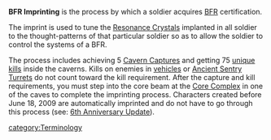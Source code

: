 **BFR Imprinting** is the process by which a soldier acquires
[BFR](BattleFrame_Robotics.md) certification.

The imprint is used to tune the [Resonance
Crystals](Resonance_Crystals.md) implanted in all soldier to the
thought-patterns of that particular soldier so as to allow the soldier
to control the systems of a BFR.

The process includes achieving 5 [Cavern
Captures](Cavern_Captures.md) and getting 75 [unique
kills](Unique_kill.md) inside the caverns. Kills on enemies in
[vehicles](Vehicle.md) or [Ancient Sentry
Turrets](Ancient_Sentry_Turret.md) do not count toward the kill
requirement. After the capture and kill requirements, you must step into
the core beam at the [Core Complex](Core_Complex.md) in one of
the caves to complete the imprinting process. Characters created before
June 18, 2009 are automatically imprinted and do not have to go through
this process (see: [6th Anniversary
Update](6th_Anniversary_Update.md)).

[category:Terminology](category:Terminology.md)

